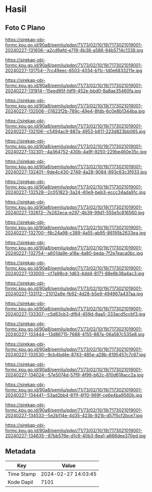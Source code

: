 # Hasil

## Foto C Plano

https://sirekap-obj-formc.kpu.go.id/90a8/pemilu/pdpr/71/73/02/10/19/7173021019001-20240227-131606--a2cd9afd-e719-4b38-a586-84b5714c1338.jpg

https://sirekap-obj-formc.kpu.go.id/90a8/pemilu/pdpr/71/73/02/10/19/7173021019001-20240227-131754--7cc49eec-6503-4034-b11c-1d0e6833211e.jpg

https://sirekap-obj-formc.kpu.go.id/90a8/pemilu/pdpr/71/73/02/10/19/7173021019001-20240227-131914--15eed95f-fdf9-452e-bbd0-8a8ae35460fa.jpg

https://sirekap-obj-formc.kpu.go.id/90a8/pemilu/pdpr/71/73/02/10/19/7173021019001-20240227-132006--01622f2b-789c-49e4-8fdb-6c0e8b1344ba.jpg

https://sirekap-obj-formc.kpu.go.id/90a8/pemilu/pdpr/71/73/02/10/19/7173021019001-20240227-132106--c5494ac9-887a-4953-b611-223d823bb065.jpg

https://sirekap-obj-formc.kpu.go.id/90a8/pemilu/pdpr/71/73/02/10/19/7173021019001-20240227-132301--4a364752-430b-4a9f-9250-229be460e35c.jpg

https://sirekap-obj-formc.kpu.go.id/90a8/pemilu/pdpr/71/73/02/10/19/7173021019001-20240227-132401--9de4c430-2749-4a28-9084-893c63c3f933.jpg

https://sirekap-obj-formc.kpu.go.id/90a8/pemilu/pdpr/71/73/02/10/19/7173021019001-20240227-132528--2c051823-3a24-40e9-beb3-eccc34ada91c.jpg

https://sirekap-obj-formc.kpu.go.id/90a8/pemilu/pdpr/71/73/02/10/19/7173021019001-20240227-132613--7e262eca-e297-4b39-99d1-555e5c816560.jpg

https://sirekap-obj-formc.kpu.go.id/90a8/pemilu/pdpr/71/73/02/10/19/7173021019001-20240227-132700--f8c24a98-c389-4a55-ab95-86195b2633ea.jpg

https://sirekap-obj-formc.kpu.go.id/90a8/pemilu/pdpr/71/73/02/10/19/7173021019001-20240227-132754--a601da9e-a18a-4a80-beda-7f2e7eaca0bc.jpg

https://sirekap-obj-formc.kpu.go.id/90a8/pemilu/pdpr/71/73/02/10/19/7173021019001-20240227-133000--cf7a98cd-1d63-4dd4-8171-88e6b38a4ac3.jpg

https://sirekap-obj-formc.kpu.go.id/90a8/pemilu/pdpr/71/73/02/10/19/7173021019001-20240227-133112--21012a9e-fb92-4d28-b5e9-494967a437aa.jpg

https://sirekap-obj-formc.kpu.go.id/90a8/pemilu/pdpr/71/73/02/10/19/7173021019001-20240227-133307--c5d63cb3-df64-459d-8aa5-333acd5ccbf3.jpg

https://sirekap-obj-formc.kpu.go.id/90a8/pemilu/pdpr/71/73/02/10/19/7173021019001-20240227-133444--13d86715-7688-4155-887a-06a587c535e8.jpg

https://sirekap-obj-formc.kpu.go.id/90a8/pemilu/pdpr/71/73/02/10/19/7173021019001-20240227-133530--9cb4bd4e-8743-485e-a28b-8195457c7c67.jpg

https://sirekap-obj-formc.kpu.go.id/90a8/pemilu/pdpr/71/73/02/10/19/7173021019001-20240227-134024--57e5074d-57f9-4f99-b62c-810d618acc2a.jpg

https://sirekap-obj-formc.kpu.go.id/90a8/pemilu/pdpr/71/73/02/10/19/7173021019001-20240227-134441--53ad2bb4-811f-4f10-969f-ce6e4ba9560b.jpg

https://sirekap-obj-formc.kpu.go.id/90a8/pemilu/pdpr/71/73/02/10/19/7173021019001-20240227-134533--5e2b114e-4d35-423b-921b-d57f5cf2bce7.jpg

https://sirekap-obj-formc.kpu.go.id/90a8/pemilu/pdpr/71/73/02/10/19/7173021019001-20240227-134635--87bb576e-d1c6-40b3-8ea1-a666dee370ed.jpg


## Metadata

| Key        | Value               |
| ---------- | ------------------- |
| Time Stamp | 2024-02-27 14:03:45 |
| Kode Dapil | 7101                |



